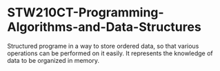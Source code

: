 # STW210CT-Programming-Algorithms-and-Data-Structures
Structured programe in a way to store ordered data, so that various operations can be performed on it easily. It represents the knowledge of data to be organized in memory.
